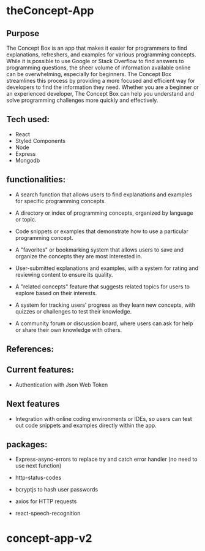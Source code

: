 # theConcept-App

## Purpose

The Concept Box is an app that makes it easier for programmers to find explanations, refreshers, and examples for various programming concepts. While it is possible to use Google or Stack Overflow to find answers to programming questions, the sheer volume of information available online can be overwhelming, especially for beginners. The Concept Box streamlines this process by providing a more focused and efficient way for developers to find the information they need. Whether you are a beginner or an experienced developer, The Concept Box can help you understand and solve programming challenges more quickly and effectively.

## Tech used:

- React
- Styled Components
- Node
- Express
- Mongodb

## functionalities:

- A search function that allows users to find explanations and examples for specific programming concepts.

- A directory or index of programming concepts, organized by language or topic.

- Code snippets or examples that demonstrate how to use a particular programming concept.

- A "favorites" or bookmarking system that allows users to save and organize the concepts they are most interested in.

- User-submitted explanations and examples, with a system for rating and reviewing content to ensure its quality.

- A "related concepts" feature that suggests related topics for users to explore based on their interests.

- A system for tracking users' progress as they learn new concepts, with quizzes or challenges to test their knowledge.

- A community forum or discussion board, where users can ask for help or share their own knowledge with others.

## References:

## Current features:

- Authentication with Json Web Token

## Next features

- Integration with online coding environments or IDEs, so users can test out code snippets and examples directly within the app.

## packages:

- Express-async-errors to replace try and catch error handler (no need to use next function)

- http-status-codes
- bcryptjs to hash user passwords
- axios for HTTP requests

- react-speech-recognition

# concept-app-v2
